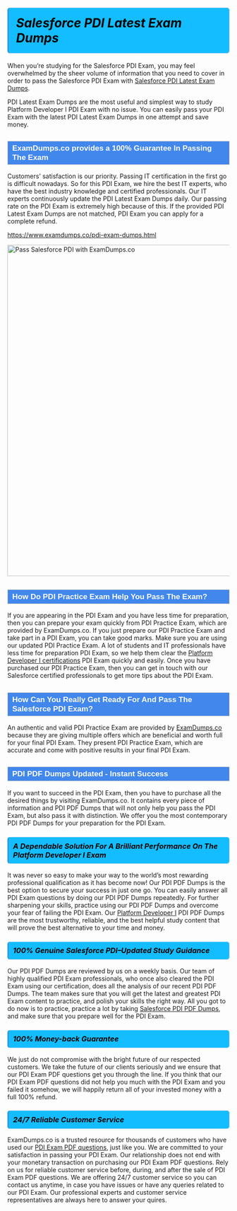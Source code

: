 <h1>                <strong><span style="display: block; color: #000000; background: #14BDFF; border: 0.5px solid #AED6F1; border-left: 3px solid #3498DB; padding: .6em; border-radius: 6px;">                     <em>Salesforce PDI <span class="exam_variation">Latest Exam Dumps</span> </em>                </span></strong>            </h1>                        <p>When you’re studying for the Salesforce PDI Exam, you may feel overwhelmed by the sheer volume of information             that you need to cover in order to pass the Salesforce PDI Exam with <a href="https://www.examdumps.co/pdi-exam-dumps.html">Salesforce PDI <span class="exam_variation">Latest Exam Dumps</span></a>.</p>            <p>PDI <span class="exam_variation">Latest Exam Dumps</span> are the most useful and simplest way to study Platform Developer I PDI Exam             with no issue. You can easily pass your PDI Exam with the latest PDI <span class="exam_variation">Latest Exam Dumps</span> in one attempt and save money.</p>                        <h2 style="background: #4287ec; border: 1px solid #cccccc; padding: 5px 10px;">                <span style="color: #ffffff;">                    <span style="font-size: 11pt;">                        <span style="line-height: normal;">                            <span style="font-family: Calibri,sans-serif;">                                <strong>                                    <span style="font-size: 13.0pt;">ExamDumps.co provides a 100% Guarantee In Passing The Exam</span>                                </strong>                            </span>                        </span>                    </span>                </span>            </h2>                        <p>Customers’ satisfaction is our priority. Passing IT certification in the first go is difficult nowadays. So for this PDI Exam,             we hire the best IT experts, who have the best industry knowledge and certified professionals. Our IT experts continuously update the PDI <span class="exam_variation">Latest Exam Dumps</span>             daily. Our passing rate on the PDI Exam is extremely high because of this. If the provided PDI <span class="exam_variation">Latest Exam Dumps</span> are not matched, PDI Exam you             can apply for a complete refund.</p>                                    <p><a href="https://www.examdumps.co/pdi-exam-dumps.html">https://www.examdumps.co/pdi-exam-dumps.html</a></p>                        <p><a href="https://www.examdumps.co/"><img src="https://www.examdumps.co//images/banners/big-sale-20-percent-discount-offer-examdumps.jpg" class="postImage" alt="Pass Salesforce PDI with ExamDumps.co" width="750"></a></p>                                        <h2 style="background: #4287ec; border: 1px solid #cccccc; padding: 5px 10px;">                <span style="color: #ffffff;">                    <span style="font-size: 11pt;">                        <span style="line-height: normal;">                            <span style="font-family: Calibri,sans-serif;">                                <strong>                                    <span style="font-size: 13.0pt;">How Do PDI <span class="exam_variation2">Practice Exam</span> Help You Pass The Exam?</span>                                </strong>                            </span>                        </span>                    </span>                </span>            </h2>                        <p>If you are appearing in the PDI Exam and you have less time for preparation, then you can prepare your exam quickly from PDI <span class="exam_variation2">Practice Exam</span>,             which are provided by ExamDumps.co. If you just prepare our PDI <span class="exam_variation2">Practice Exam</span> and take part in a PDI Exam, you can take good marks.             Make sure you are using our updated PDI <span class="exam_variation2">Practice Exam</span>. A lot of students and IT professionals have less time for preparation PDI Exam,             so we help them clear the <a href="https://www.examdumps.co/platform-developer-i-exam-dumps.html">Platform Developer I certifications</a> PDI Exam quickly and easily. Once you have purchased             our PDI <span class="exam_variation2">Practice Exam</span>, then you can get in touch with our Salesforce certified professionals to get more tips about the PDI Exam.</p>                        <h2 style="background: #4287ec; border: 1px solid #cccccc; padding: 5px 10px;">                <span style="color: #ffffff;">                    <span style="font-size: 11pt;">                        <span style="line-height: normal;">                            <span style="font-family: Calibri,sans-serif;">                                <strong>                                    <span style="font-size: 13.0pt;">How Can You Really Get Ready For And Pass The Salesforce PDI Exam?</span>                                </strong>                            </span>                        </span>                    </span>                </span>            </h2>                        <p>An authentic and valid PDI <span class="exam_variation2">Practice Exam</span> are provided by <a href="https://www.examdumps.co/">ExamDumps.co</a> because they are giving multiple offers which are beneficial             and worth full for your final PDI Exam. They present PDI <span class="exam_variation2">Practice Exam</span>, which are accurate and come with positive             results in your final PDI Exam.</p>                        <h2 style="background: #4287ec; border: 1px solid #cccccc; padding: 5px 10px;">                <span style="color: #ffffff;">                    <span style="font-size: 11pt;">                        <span style="line-height: normal;">                            <span style="font-family: Calibri,sans-serif;">                                <strong>                                    <span style="font-size: 13.0pt;">PDI <span class="exam_variation3">PDF Dumps</span> Updated - Instant Success</span>                                </strong>                            </span>                        </span>                    </span>                </span>            </h2>                        <p>If you want to succeed in the PDI Exam, then you have to purchase all the desired things by visiting ExamDumps.co.             It contains every piece of information and PDI <span class="exam_variation3">PDF Dumps</span> that will not only help you pass the PDI Exam,             but also pass it with distinction. We offer you the most contemporary PDI <span class="exam_variation3">PDF Dumps</span> for your preparation for the PDI Exam.</p>                        <h3>                <strong>                    <span style="display: block; color: #000000; background: #14BDFF; border: 0.5px solid #AED6F1; border-left: 3px solid #3498DB; padding: .6em; border-radius: 6px;">                        <em>A Dependable Solution For A Brilliant Performance On The Platform Developer I Exam</em>                    </span>                </strong>            </h3>                        <p>It was never so easy to make your way to the world’s most rewarding professional qualification as it has become now! Our PDI <span class="exam_variation3">PDF Dumps</span>             is the best option to secure your success in just one go. You can easily answer all PDI Exam questions by doing our PDI <span class="exam_variation3">PDF Dumps</span>             repeatedly. For further sharpening your skills, practice using our PDI <span class="exam_variation3">PDF Dumps</span> and overcome your fear of failing the PDI Exam.             Our <a href="https://www.examdumps.co/pdi-exam-dumps.html">Platform Developer I</a> PDI <span class="exam_variation3">PDF Dumps</span> are the most trustworthy, reliable, and the best helpful study             content that will prove the best alternative to your time and money.</p>                        <h3>                <strong>                    <span style="display: block; color: #000000; background: #14BDFF; border: 0.5px solid #AED6F1; border-left: 3px solid #3498DB; padding: .6em; border-radius: 6px;">                        <em>100% Genuine Salesforce PDI–Updated Study Guidance </em>                    </span>                </strong>            </h3>                        <p>Our PDI <span class="exam_variation3">PDF Dumps</span> are reviewed by us on a weekly basis. Our team of highly qualified PDI Exam professionals, who once also             cleared the PDI Exam using our certification, does all the analysis of our recent PDI <span class="exam_variation3">PDF Dumps</span>. The team makes sure that you will get the             latest and greatest PDI Exam content to practice, and polish your skills the right way. All you got to do now is to practice, practice a lot by             taking <a href="https://www.examdumps.co/salesforce-exam-dumps.html">Salesforce PDI <span class="exam_variation3">PDF Dumps</span></a>, and make sure that you prepare well for the PDI Exam.</p>                        <h3>                <strong>                    <span style="display: block; color: #000000; background: #14BDFF; border: 0.5px solid #AED6F1; border-left: 3px solid #3498DB; padding: .6em; border-radius: 6px;">                        <em>100% Money-back Guarantee</em>                    </span>                </strong>            </h3>                        <p>We just do not compromise with the bright future of our respected customers. We take the future of our clients seriously and we ensure that our             PDI <span class="exam_variation4">Exam PDF questions</span> get you through the line. If you think that our PDI <span class="exam_variation4">Exam PDF questions</span> did not help you much with the PDI Exam and you             failed it somehow, we will happily return all of your invested money with a full 100% refund.</p>                                    <h3>                <strong>                    <span style="display: block; color: #000000; background: #14BDFF; border: 0.5px solid #AED6F1; border-left: 3px solid #3498DB; padding: .6em; border-radius: 6px;">                        <em>24/7 Reliable Customer Service</em>                    </span>                </strong>            </h3>                        <p>ExamDumps.co is a trusted resource for thousands of customers who have used our <a href="https://www.examdumps.co/pdi-exam-dumps.html">PDI <span class="exam_variation4">Exam PDF questions</span></a>, just like you. We are committed to your             satisfaction in passing your PDI Exam. Our relationship does not end with your monetary transaction on purchasing our PDI <span class="exam_variation4">Exam PDF questions</span>.             Rely on us for reliable customer service before, during, and after the sale of PDI <span class="exam_variation4">Exam PDF questions</span>. We are offering 24/7 customer service so you             can contact us anytime, in case you have issues or have any queries related to our PDI Exam. Our professional experts and customer service             representatives are always here to answer your quires.</p>                    

